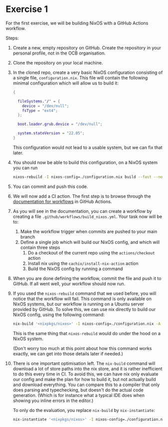 # Exercise 1

For the first exercise, we will be building NixOS with a GitHub Actions workflow.

Steps:
1. Create a new, empty repository on GitHub.
   Create the repository in your personal profile, not in the OCB organisation.
1. Clone the repository on your local machine.
1. In the cloned repo, create a very basic NixOS configuration consisting of
   a single file, `configuration.nix`.
   This file will contain the following minimal configuration which will allow
   us to build it:
   ```nix
   {

     fileSystems."/" = {
       device = "/dev/null";
       fsType = "ext4";
     };

     boot.loader.grub.device = "/dev/null";

     system.stateVersion = "22.05";
   }
   ```
   This configuration would not lead to a usable system, but we can fix that later.
1. You should now be able to build this configuration, on a NixOS system you can
   run
   ```bash
   nixos-rebuild -I nixos-config=./configuration.nix build --fast --no-build-output
   ```
1. You can commit and push this code.
1. We will now add a CI action.
   The first step is to browse through the
   [documentation for workflows][workflow_docs] in GitHub Actions.

1. As you will see in the documentation, you can create a workflow by creating a
   file `.github/workflows/build_nixos.yml`.
   Your task now will be to:
   1. Make the workflow trigger when commits are pushed to your main branch
   1. Define a single job which will build our NixOS config, and which will contain
      three steps
      1. Do a checkout of the current repo using the `actions/checkout` action
      1. Install nix using the `cachix/install-nix-action` action
      1. Build the NixOS config by running a command

1. When you are done defining the workflow, commit the file and push it to GitHub.
   If all went well, your workflow should now run.

1. If you used the `nixos-rebuild` command that we used before, you will notice
   that the workflow will fail.
   This command is only available on NixOS systems, but our workflow is running on
   a Ubuntu server provided by GitHub.
   To solve this, we can use nix directly to build our NixOS config, using the following
   command:
   ```bash
   nix-build '<nixpkgs/nixos>' -I nixos-config=./configuration.nix -A config.system.build.toplevel
   ```
   This is the same thing that `nixos-rebuild` would do under the hood on a NixOS system.

   (Don't worry too much at this point about how this command works exactly,
   we can get into those details later if needed.)

1. There is one important optimisation left.
   The `nix-build` command will download a lot of store paths into the
   nix store, and it is rather inefficient to do this every time in CI.
   To avoid this, we can have nix only evaluate our config and make the plan
   for how to build it, but not actually build and download everything.
   You can compare this to a compiler that only does parsing and typechecking,
   but doesn't do the actual code generation.
   (Which is for instance what a typical IDE does when showing you inline
   errors in the editor.)

   To only do the evaluation, you replace `nix-build` by `nix-instantiate`:
   ```bash
   nix-instantiate '<nixpkgs/nixos>' -I nixos-config=./configuration.nix -A config.system.build.toplevel
   ```

[workflow_docs]: https://docs.github.com/en/actions/using-workflows/about-workflows

